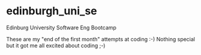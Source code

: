 # edinburgh_uni_se
Edinburg University Software Eng Bootcamp

These are my "end of the first month" attempts at coding :-) Nothing special but it got me all excited about coding ;-)
